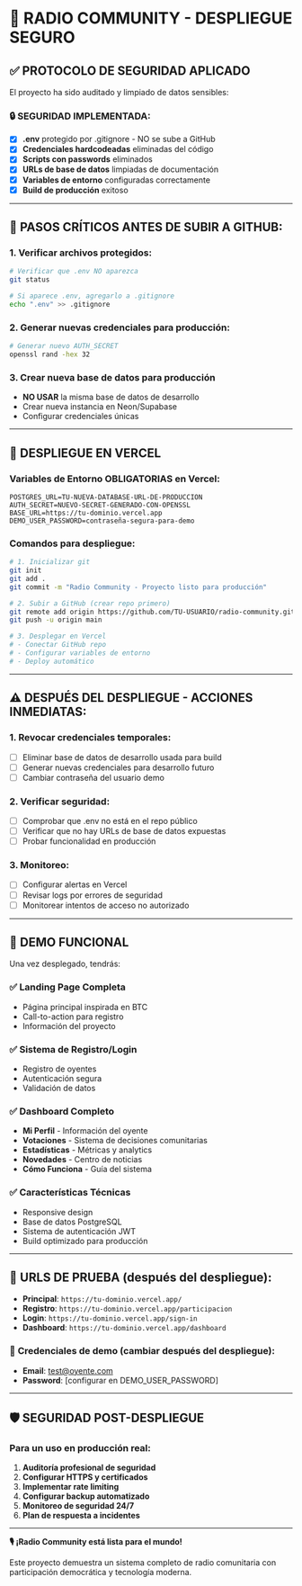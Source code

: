 # 🚀 RADIO COMMUNITY - DESPLIEGUE SEGURO

## ✅ PROTOCOLO DE SEGURIDAD APLICADO

El proyecto ha sido auditado y limpiado de datos sensibles:

### 🔒 SEGURIDAD IMPLEMENTADA:
- [x] **.env** protegido por .gitignore - NO se sube a GitHub
- [x] **Credenciales hardcodeadas** eliminadas del código
- [x] **Scripts con passwords** eliminados
- [x] **URLs de base de datos** limpiadas de documentación
- [x] **Variables de entorno** configuradas correctamente
- [x] **Build de producción** exitoso

---

## 🚨 PASOS CRÍTICOS ANTES DE SUBIR A GITHUB:

### 1. Verificar archivos protegidos:
```bash
# Verificar que .env NO aparezca
git status

# Si aparece .env, agregarlo a .gitignore
echo ".env" >> .gitignore
```

### 2. Generar nuevas credenciales para producción:
```bash
# Generar nuevo AUTH_SECRET
openssl rand -hex 32
```

### 3. Crear nueva base de datos para producción
- **NO USAR** la misma base de datos de desarrollo
- Crear nueva instancia en Neon/Supabase
- Configurar credenciales únicas

---

## 🚀 DESPLIEGUE EN VERCEL

### Variables de Entorno OBLIGATORIAS en Vercel:
```
POSTGRES_URL=TU-NUEVA-DATABASE-URL-DE-PRODUCCION
AUTH_SECRET=NUEVO-SECRET-GENERADO-CON-OPENSSL
BASE_URL=https://tu-dominio.vercel.app
DEMO_USER_PASSWORD=contraseña-segura-para-demo
```

### Comandos para despliegue:
```bash
# 1. Inicializar git
git init
git add .
git commit -m "Radio Community - Proyecto listo para producción"

# 2. Subir a GitHub (crear repo primero)
git remote add origin https://github.com/TU-USUARIO/radio-community.git
git push -u origin main

# 3. Desplegar en Vercel
# - Conectar GitHub repo
# - Configurar variables de entorno
# - Deploy automático
```

---

## ⚠️ DESPUÉS DEL DESPLIEGUE - ACCIONES INMEDIATAS:

### 1. Revocar credenciales temporales:
- [ ] Eliminar base de datos de desarrollo usada para build
- [ ] Generar nuevas credenciales para desarrollo futuro
- [ ] Cambiar contraseña del usuario demo

### 2. Verificar seguridad:
- [ ] Comprobar que .env no está en el repo público
- [ ] Verificar que no hay URLs de base de datos expuestas
- [ ] Probar funcionalidad en producción

### 3. Monitoreo:
- [ ] Configurar alertas en Vercel
- [ ] Revisar logs por errores de seguridad
- [ ] Monitorear intentos de acceso no autorizado

---

## 📱 DEMO FUNCIONAL

Una vez desplegado, tendrás:

### ✅ **Landing Page Completa**
- Página principal inspirada en BTC
- Call-to-action para registro
- Información del proyecto

### ✅ **Sistema de Registro/Login**
- Registro de oyentes
- Autenticación segura
- Validación de datos

### ✅ **Dashboard Completo**
- **Mi Perfil** - Información del oyente
- **Votaciones** - Sistema de decisiones comunitarias
- **Estadísticas** - Métricas y analytics
- **Novedades** - Centro de noticias
- **Cómo Funciona** - Guía del sistema

### ✅ **Características Técnicas**
- Responsive design
- Base de datos PostgreSQL
- Sistema de autenticación JWT
- Build optimizado para producción

---

## 🎯 URLS DE PRUEBA (después del despliegue):

- **Principal**: `https://tu-dominio.vercel.app/`
- **Registro**: `https://tu-dominio.vercel.app/participacion`
- **Login**: `https://tu-dominio.vercel.app/sign-in`
- **Dashboard**: `https://tu-dominio.vercel.app/dashboard`

### 👤 **Credenciales de demo** (cambiar después del despliegue):
- **Email**: test@oyente.com  
- **Password**: [configurar en DEMO_USER_PASSWORD]

---

## 🛡️ SEGURIDAD POST-DESPLIEGUE

### Para un uso en producción real:
1. **Auditoría profesional de seguridad**
2. **Configurar HTTPS y certificados**
3. **Implementar rate limiting**
4. **Configurar backup automatizado**
5. **Monitoreo de seguridad 24/7**
6. **Plan de respuesta a incidentes**

---

**🎙️ ¡Radio Community está lista para el mundo!**

Este proyecto demuestra un sistema completo de radio comunitaria con participación democrática y tecnología moderna.
